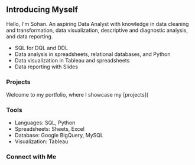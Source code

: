 ## Introducing Myself

Hello, I'm Sohan. An aspiring Data Analyst with knowledge in data cleaning and transformation, data visualization, descriptive and diagnostic analysis, and data reporting.

- SQL for DQL and DDL 
- Data analysis in spreadsheets, relational databases, and Python
- Data visualization in Tableau and spreadsheets
- Data reporting with Slides

### Projects

Welcome to my portfolio, where I showcase my [projects](

### Tools

- Languages: SQL, Python
- Spreadsheets: Sheets, Excel
- Database: Google BigQuery, MySQL
- Visualization: Tableau

### Connect with Me
<!---
- [Linkedin](https://www.linkedin.com/in/sohan-manchireddy/)
-->
